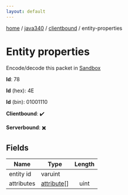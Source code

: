 ```yaml
---
layout: default
---
```


[home](/)  /  [java340](/protocol/java340)  /  [clientbound](/protocol/java340/clientbound)  /  entity-properties

# Entity properties

Encode/decode this packet in [Sandbox](../../../sandbox/java340#Clientbound.EntityProperties)

**Id**: 78

**Id** (hex): 4E

**Id** (bin): 01001110

**Clientbound**: ✔️

**Serverbound**: ✖️

## Fields

Name | Type | Length
---|---|:---:
entity id | varuint | [](/protocol/java340/types/)
attributes | [attribute](/protocol/java340/types/attribute)[] | uint
